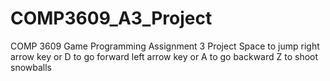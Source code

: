 # COMP3609_A3_Project
COMP 3609 Game Programming Assignment 3 Project
Space to jump
right arrow key or D to go forward
left arrow key or A to go backward
Z to shoot snowballs
